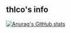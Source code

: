 <!--
**ldr0629/ldr0629** is a ✨ _special_ ✨ repository because its `README.md` (this file) appears on your GitHub profile.

Here are some ideas to get you started:

- 🔭 I’m currently working on ...
- 🌱 I’m currently learning ...
- 👯 I’m looking to collaborate on ...
- 🤔 I’m looking for help with ...
- 💬 Ask me about ...
- 📫 How to reach me: ...
- 😄 Pronouns: ...
- ⚡ Fun fact: ...
-->
## thlco's info
[![Anurag's GitHub stats](https://github-readme-stats.vercel.app/api?username=ldr0629&show_icons=true&theme=tokyonight)](https://github.com/anuraghazra/github-readme-stats)

